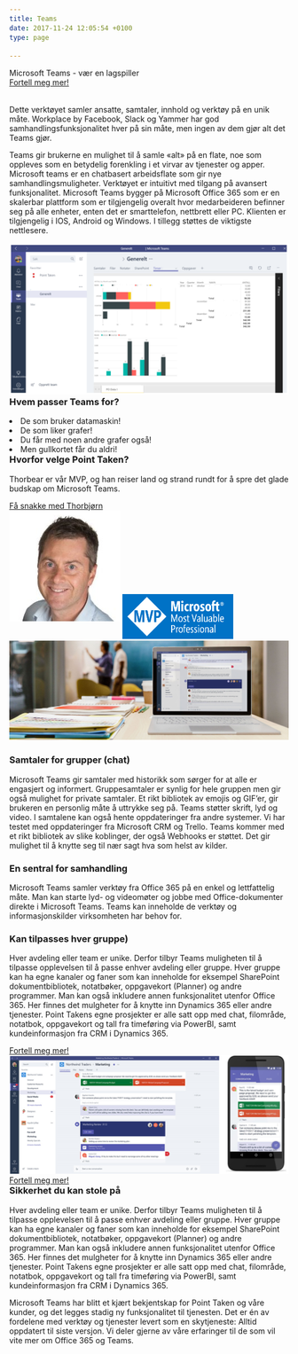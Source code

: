 ```yaml
---
title: Teams
date: 2017-11-24 12:05:54 +0100
type: page

---
```

<div class="row splash w-teams" style="margin-bottom:2rem">
    <div class="col-12 splash-wrapper">
        <div class="splash-slogan">    Microsoft Teams - vær en lagspiller
        </div>
<a class="btn btn-primary" href="#" role="button">Fortell meg mer!</a> 
    </div>
</div>

<div class="row">
    <div class="col-12">
        <p class="lead">Dette verktøyet samler ansatte, samtaler, innhold og verktøy på en unik måte. Workplace by Facebook, Slack og Yammer har god samhandlingsfunksjonalitet hver på sin måte, men ingen av dem gjør alt det Teams gjør.</p>
        <p class="lead">Teams gir brukerne en mulighet til å samle «alt» på en flate, noe som oppleves som en betydelig forenkling i et virvar av tjenester og apper.
Microsoft teams er en chatbasert arbeidsflate som gir nye samhandlingsmuligheter. Verktøyet er intuitivt med tilgang på avansert funksjonalitet. Microsoft Teams bygger på Microsoft Office 365 som er en skalerbar plattform som er tilgjengelig overalt hvor medarbeideren befinner seg på alle enheter, enten det er smarttelefon, nettbrett eller PC. Klienten er tilgjengelig i IOS, Android og Windows. I tillegg støttes de viktigste nettlesere.</p>        
    </div>
</div>

<div class="row background-blue ad-info">
    <div class="col-sm-12 col-lg-6">
        <img class="img-fluid" src="../img/teamspt.png"></img>        
    </div>
    <div class="col-sm-12 col-lg-6">
        <h3 style="margin-top:0">Hvem passer Teams for?</h3>
            <li><i class="fa fa-laptop" aria-hidden="true"></i>De som bruker datamaskin!</li>
            <li><i class="fa fa-area-chart" aria-hidden="true"></i>De som liker grafer!</li>
            <li><i class="fa fa-bar-chart" aria-hidden="true"></i>Du får med noen andre grafer også!</li>    
            <li><i class="fa fa-credit-card" aria-hidden="true"></i>Men gullkortet får du aldri!</li>      
        </ul>
    </div>
</div>

<div class="row background-grey ad-info">
    <div class="col-sm-12 col-lg-9">  
     <h3 style="margin-top:0">Hvorfor velge Point Taken?</h3>   
<p class="lead">Thorbear er vår MVP, og han reiser land og strand rundt for å spre det glade budskap om Microsoft Teams.</p>
<a class="btn btn-primary" href="#" role="button">Få snakke med Thorbjørn</a>      
    </div>
    <div class="col-sm-12 col-lg-3">
    <img class="img-fluid" style="margin-bottom:2rem" src="../img/vaerp.jpg"></img>  
    <img class="img-fluid" style="max-width:200px" src="../img/mvp.png"></img>  
    </div>
</div>

<div class="row background-yellow ad-info">
    <div class="col-12">
        <img class="img-fluid" src="../img//O16_Teams.jpg"></img>        
    </div>
    <div class="col-12">
        <h3>Samtaler for grupper (chat)</h3>
    </div>
    <div class="col-12">
        <p class="lead">Microsoft Teams gir samtaler med historikk som sørger for at alle er engasjert og informert. Gruppesamtaler er synlig for hele gruppen men gir også mulighet for private samtaler. Et rikt bibliotek av emojis og GIF’er, gir brukeren en personlig måte å uttrykke seg på. Teams støtter skrift, lyd og video. I samtalene kan også hente oppdateringer fra andre systemer. Vi har testet med oppdateringer fra Microsoft CRM og Trello. Teams kommer med et rikt bibliotek av slike koblinger, der også Webhooks er støttet. Det gir mulighet til å knytte seg til nær sagt hva som helst av kilder.</p>
    </div>
    <div class="col-12">
        <h3>En sentral for samhandling</h3>
    </div>
    <div class="col-12">
        <p class="lead">Microsoft Teams samler verktøy fra Office 365 på en enkel og lettfattelig måte. Man kan starte lyd- og videomøter og jobbe med Office-dokumenter direkte i Microsoft Teams. Teams kan inneholde de verktøy og informasjonskilder virksomheten har behov for.</p>
    </div>
    <div class="col-12">
        <h3>Kan tilpasses hver gruppe)</h3>
    </div>
    <div class="col-12">
        <p class="lead">Hver avdeling eller team er unike. Derfor tilbyr Teams muligheten til å tilpasse opplevelsen til å passe enhver avdeling eller gruppe. Hver gruppe kan ha egne kanaler og faner som kan inneholde for eksempel SharePoint dokumentbibliotek, notatbøker, oppgavekort (Planner) og andre programmer. 
        Man kan også inkludere annen funksjonalitet utenfor Office 365. Her finnes det mulgheter for å knytte inn Dynamics 365 eller andre tjenester.
        Point Takens egne prosjekter er alle satt opp med chat, filområde, notatbok, oppgavekort og tall fra timeføring via PowerBI, samt kundeinformasjon fra CRM i Dynamics 365.</p>
    </div>
<a class="btn btn-primary" href="#" role="button">Fortell meg mer!</a>      
    </div>     
</div>

<div class="row background-blue ad-info">
    <div class="col-sm-12 col-lg-6">
        <img class="img-fluid" src="../img/teamsboth.png"></img>      
<a class="btn btn-primary" href="#" role="button">Fortell meg mer!</a>      
    </div>
    <div class="col-sm-12 col-lg-6">
        <h3 style="margin-top:0">Sikkerhet du kan stole på</h3>
        <p class="lead">Hver avdeling eller team er unike. Derfor tilbyr Teams muligheten til å tilpasse opplevelsen til å passe enhver avdeling eller gruppe. Hver gruppe kan ha egne kanaler og faner som kan inneholde for eksempel SharePoint dokumentbibliotek, notatbøker, oppgavekort (Planner) og andre programmer. 
        Man kan også inkludere annen funksjonalitet utenfor Office 365. Her finnes det mulgheter for å knytte inn Dynamics 365 eller andre tjenester.
        Point Takens egne prosjekter er alle satt opp med chat, filområde, notatbok, oppgavekort og tall fra timeføring via PowerBI, samt kundeinformasjon fra CRM i Dynamics 365.</p>   
        <p class="lead">Microsoft Teams har blitt et kjært bekjentskap for Point Taken og våre kunder, og det legges stadig ny funksjonalitet til tjenesten.
        Det er én av fordelene med verktøy og tjenester levert som en skytjeneste: Alltid oppdatert til siste versjon.
        Vi deler gjerne av våre erfaringer til de som vil vite mer om Office 365 og Teams.</p>           
    </div>             
</div>
